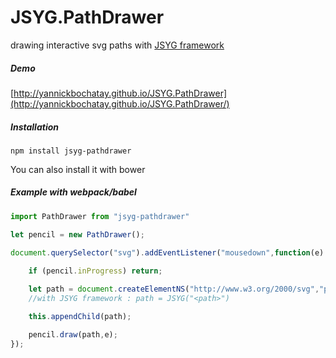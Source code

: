 # JSYG.PathDrawer
drawing interactive svg paths with [JSYG framework](https://github.com/YannickBochatay/JSYG)

##### Demo
[http://yannickbochatay.github.io/JSYG.PathDrawer](http://yannickbochatay.github.io/JSYG.PathDrawer/)

##### Installation
```shell
npm install jsyg-pathdrawer
```
You can also install it with bower


##### Example with webpack/babel
```javascript
import PathDrawer from "jsyg-pathdrawer"

let pencil = new PathDrawer();

document.querySelector("svg").addEventListener("mousedown",function(e) {
               
    if (pencil.inProgress) return;

    let path = document.createElementNS("http://www.w3.org/2000/svg","path");
    //with JSYG framework : path = JSYG("<path>")

    this.appendChild(path);

    pencil.draw(path,e);
});
```